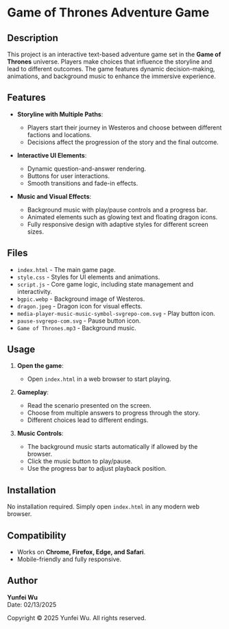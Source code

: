 # Game of Thrones Adventure Game

## Description

This project is an interactive text-based adventure game set in the **Game of Thrones** universe. Players make choices that influence the storyline and lead to different outcomes. The game features dynamic decision-making, animations, and background music to enhance the immersive experience.

## Features

- **Storyline with Multiple Paths**:
  - Players start their journey in Westeros and choose between different factions and locations.
  - Decisions affect the progression of the story and the final outcome.

- **Interactive UI Elements**:
  - Dynamic question-and-answer rendering.
  - Buttons for user interactions.
  - Smooth transitions and fade-in effects.

- **Music and Visual Effects**:
  - Background music with play/pause controls and a progress bar.
  - Animated elements such as glowing text and floating dragon icons.
  - Fully responsive design with adaptive styles for different screen sizes.

## Files

- `index.html` - The main game page.
- `style.css` - Styles for UI elements and animations.
- `script.js` - Core game logic, including state management and interactivity.
- `bgpic.webp` - Background image of Westeros.
- `dragon.jpeg` - Dragon icon for visual effects.
- `media-player-music-music-symbol-svgrepo-com.svg` - Play button icon.
- `pause-svgrepo-com.svg` - Pause button icon.
- `Game of Thrones.mp3` - Background music.

## Usage

1. **Open the game**:
   - Open `index.html` in a web browser to start playing.
   
2. **Gameplay**:
   - Read the scenario presented on the screen.
   - Choose from multiple answers to progress through the story.
   - Different choices lead to different endings.
   
3. **Music Controls**:
   - The background music starts automatically if allowed by the browser.
   - Click the music button to play/pause.
   - Use the progress bar to adjust playback position.

## Installation

No installation required. Simply open `index.html` in any modern web browser.

## Compatibility

- Works on **Chrome, Firefox, Edge, and Safari**.
- Mobile-friendly and fully responsive.

## Author

**Yunfei Wu**  
Date: 02/13/2025  

Copyright © 2025 Yunfei Wu. All rights reserved.
